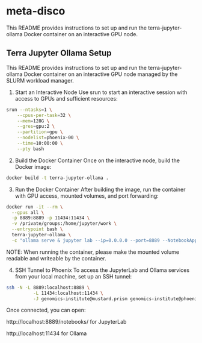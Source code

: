 # meta-disco
This README provides instructions to set up and run the terra-jupyter-ollama Docker container on an interactive GPU node.

## Terra Jupyter Ollama Setup

This README provides instructions to set up and run the terra-jupyter-ollama Docker container on an interactive GPU node managed by the SLURM workload manager.

1. Start an Interactive Node
Use srun to start an interactive session with access to GPUs and sufficient resources:
```bash
srun --ntasks=1 \
	--cpus-per-task=32 \
	--mem=128G \
	--gres=gpu:2 \
	--partition=gpu \
	--nodelist=phoenix-00 \
	--time=10:00:00 \
	--pty bash
```

2. Build the Docker Container
Once on the interactive node, build the Docker image:
```bash
docker build -t terra-jupyter-ollama .
```

3. Run the Docker Container
After building the image, run the container with GPU access, mounted volumes, and port forwarding:
```bash
docker run -it --rm \
  --gpus all \
  -p 8889:8889 -p 11434:11434 \
  -v /private/groups:/home/jupyter/work \
  --entrypoint bash \
  terra-jupyter-ollama \
  -c "ollama serve & jupyter lab --ip=0.0.0.0 --port=8889 --NotebookApp.use_redirect_file=False --NotebookApp.notebook_dir=/home/jupyter/work --allow-root"
```

NOTE: When running the container, please make the mounted volume readable and writeable by the container. 

4. SSH Tunnel to Phoenix
To access the JupyterLab and Ollama services from your local machine, set up an SSH tunnel:

```bash
ssh -N -L 8889:localhost:8889 \
          -L 11434:localhost:11434 \
          -J genomics-institute@mustard.prism genomics-institute@phoenix-00
```

Once connected, you can open:

http://localhost:8889/notebooks/ for JupyterLab

http://localhost:11434 for Ollama


